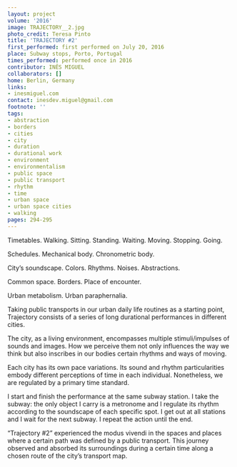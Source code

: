 ```yaml
---
layout: project
volume: '2016'
image: TRAJECTORY__2.jpg
photo_credit: Teresa Pinto
title: 'TRAJECTORY #2'
first_performed: first performed on July 20, 2016
place: Subway stops, Porto, Portugal
times_performed: performed once in 2016
contributor: INÊS MIGUEL
collaborators: []
home: Berlin, Germany
links:
- inesmiguel.com
contact: inesdev.miguel@gmail.com
footnote: ''
tags:
- abstraction
- borders
- cities
- city
- duration
- durational work
- environment
- environmentalism
- public space
- public transport
- rhythm
- time
- urban space
- urban space cities
- walking
pages: 294-295
---
```


Timetables. Walking. Sitting. Standing. Waiting. Moving. Stopping. Going.

Schedules. Mechanical body. Chronometric body.

City’s soundscape. Colors. Rhythms. Noises. Abstractions.

Common space. Borders. Place of encounter.

Urban metabolism. Urban paraphernalia.

Taking public transports in our urban daily life routines as a starting point, Trajectory consists of a series of long durational performances in different cities.

The city, as a living environment, encompasses multiple stimuli/impulses of sounds and images. How we perceive them not only influences the way we think but also inscribes in our bodies certain rhythms and ways of moving.

Each city has its own pace variations. Its sound and rhythm particularities embody different perceptions of time in each individual. Nonetheless, we are regulated by a primary time standard.

I start and finish the performance at the same subway station. I take the subway: the only object I carry is a metronome and I regulate its rhythm according to the soundscape of each specific spot. I get out at all stations and I wait for the next subway. I repeat the action until the end.

“Trajectory #2” experienced the modus vivendi in the spaces and places where a certain path was defined by a public transport. This journey observed and absorbed its surroundings during a certain time along a chosen route of the city’s transport map.
